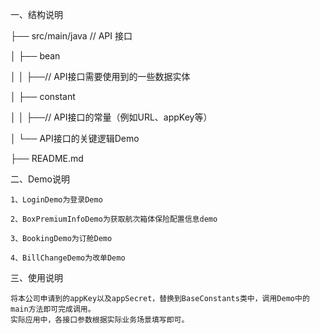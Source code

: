 一、结构说明

├── src/main/java // API 接口

│ ├── bean

│ │ ├──// API接口需要使用到的一些数据实体

│ ├── constant

│ │ ├──// API接口的常量（例如URL、appKey等）

│ └── API接口的关键逻辑Demo

├── README.md

二、Demo说明

    1、LoginDemo为登录Demo
    
    2、BoxPremiumInfoDemo为获取航次箱体保险配置信息demo
    
    3、BookingDemo为订舱Demo
    
    4、BillChangeDemo为改单Demo

三、使用说明

    将本公司申请到的appKey以及appSecret，替换到BaseConstants类中，调用Demo中的main方法即可完成调用。
    实际应用中，各接口参数根据实际业务场景填写即可。
